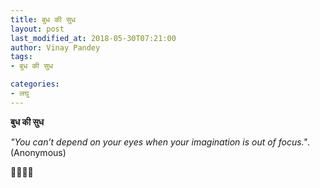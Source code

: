```yaml
---
title: बुध की सुध
layout: post
last_modified_at: 2018-05-30T07:21:00
author: Vinay Pandey
tags:
- बुध की सुध

categories:
- लघु
---
```

**बुध की सुध**

*"You can’t depend on your eyes when your imagination is out of focus."*.   (Anonymous)

🙏🌷🌷🙏


